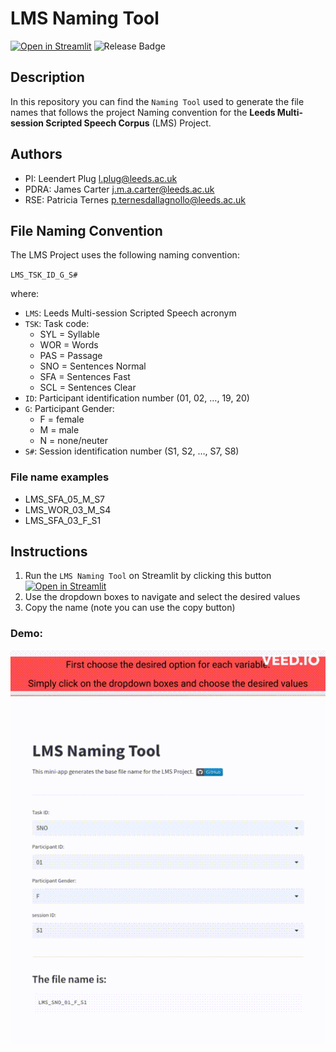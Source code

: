# LMS Naming Tool

[![Open in Streamlit][streamlit-badge]][naming-tool]
![Release Badge](https://img.shields.io/github/v/release/patricia-ternes/LMS_naming_tool)

## Description

In this repository you can find the `Naming Tool` used to generate the
file names that follows the project Naming convention for the
**Leeds Multi-session Scripted Speech Corpus** (LMS) Project.

## Authors

- PI: Leendert Plug <l.plug@leeds.ac.uk>
- PDRA: James Carter <j.m.a.carter@leeds.ac.uk>
- RSE: Patricia Ternes <p.ternesdallagnollo@leeds.ac.uk>

## File Naming Convention

The LMS Project uses the following naming convention:

`LMS_TSK_ID_G_S#`

where:

- `LMS`: Leeds Multi-session Scripted Speech acronym
- `TSK`: Task code:
  - SYL = Syllable
  - WOR = Words
  - PAS = Passage
  - SNO = Sentences Normal
  - SFA = Sentences Fast
  - SCL = Sentences Clear
- `ID`: Participant identification number (01, 02, …, 19, 20)
- `G`: Participant Gender:
  - F = female
  - M = male
  - N = none/neuter
- `S#`: Session identification number (S1, S2, …, S7, S8)

### File name examples

- LMS_SFA_05_M_S7
- LMS_WOR_03_M_S4
- LMS_SFA_03_F_S1

## Instructions

1. Run the `LMS Naming Tool` on Streamlit by clicking this button [![Open in Streamlit][streamlit-badge]][naming-tool]
2. Use the dropdown boxes to navigate and select the desired values
3. Copy the name (note you can use the copy button)


### Demo:

![Tool demo](intructions_example.gif)

<!-- links -->
[streamlit-badge]: https://static.streamlit.io/badges/streamlit_badge_black_white.svg
[naming-tool]: https://patricia-ternes-lms-naming-tool-srcapp-g66lps.streamlit.app/